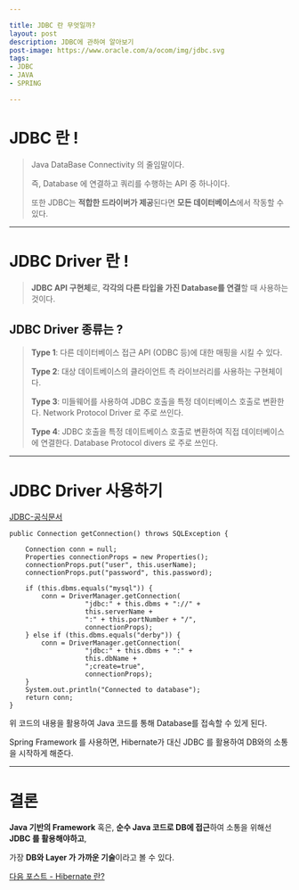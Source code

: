 ```yaml
---

title: JDBC 란 무엇일까?
layout: post
description: JDBC에 관하여 알아보기
post-image: https://www.oracle.com/a/ocom/img/jdbc.svg
tags:
- JDBC
- JAVA
- SPRING

---
```


# JDBC 란 !

> Java DataBase Connectivity 의 줄임말이다. 
> 
> 즉, Database 에 연결하고 쿼리를 수행하는 API 중 하나이다. 
>
> 또한 JDBC는 **적합한 드라이버가 제공**된다면 **모든 데이터베이스**에서 작동할 수 있다.

---

# JDBC Driver 란 !

> **JDBC API 구현체**로, **각각의 다른 타입을 가진 Database를 연결**할 때 사용하는 것이다.

## JDBC Driver 종류는 ?

> **Type 1**: 다른 데이터베이스 접근 API (ODBC 등)에 대한 매핑을 시킬 수 있다.
> 
> **Type 2**: 대상 데이트베이스의 클라이언트 측 라이브러리를 사용하는 구현체이다.
> 
> **Type 3**: 미들웨어를 사용하여 JDBC 호출을 특정 데이터베이스 호출로 변환한다. Network Protocol Driver 로 주로 쓰인다.
> 
> **Type 4**: JDBC 호출을 특정 데이트베이스 호출로 변환하여 직접 데이터베이스에 연결한다. Database Protocol divers 로 주로 쓰인다.

---

# JDBC Driver 사용하기

[JDBC-공식문서](https://docs.oracle.com/javase/tutorial/jdbc/basics/connecting.html)

    public Connection getConnection() throws SQLException {
    
        Connection conn = null;
        Properties connectionProps = new Properties();
        connectionProps.put("user", this.userName);
        connectionProps.put("password", this.password);
    
        if (this.dbms.equals("mysql")) {
            conn = DriverManager.getConnection(
                       "jdbc:" + this.dbms + "://" +
                       this.serverName +
                       ":" + this.portNumber + "/",
                       connectionProps);
        } else if (this.dbms.equals("derby")) {
            conn = DriverManager.getConnection(
                       "jdbc:" + this.dbms + ":" +
                       this.dbName +
                       ";create=true",
                       connectionProps);
        }
        System.out.println("Connected to database");
        return conn;
    }

위 코드의 내용을 활용하여 Java 코드를 통해 Database를 접속할 수 있게 된다.

Spring Framework 를 사용하면, Hibernate가 대신 JDBC 를 활용하여 DB와의 소통을 시작하게 해준다.

---

# 결론

**Java 기반의 Framework** 혹은, **순수 Java 코드로 DB에 접근**하여 소통을 위해선 **JDBC 를 활용해야하고**,

가장 **DB와 Layer 가 가까운 기술**이라고 볼 수 있다.

[다음 포스트 - Hibernate 란?](https://diger-king.github.io/blog/Hibernate)
